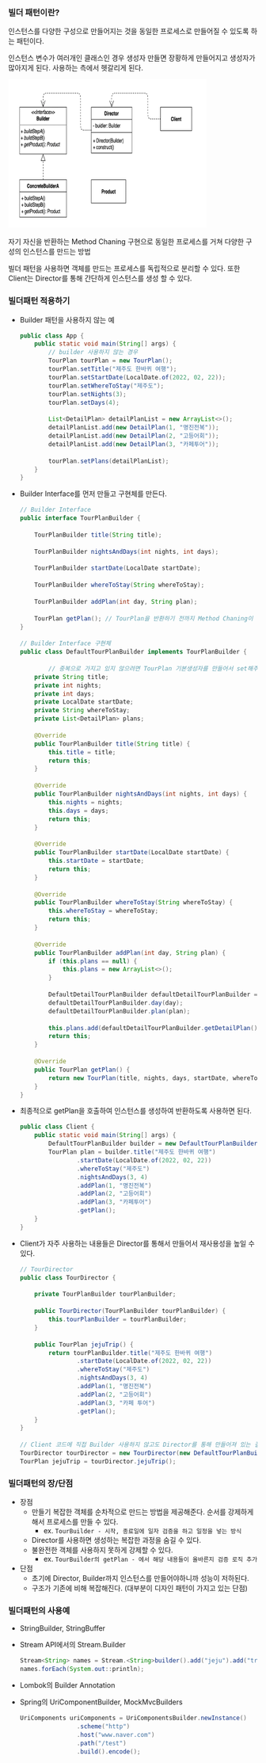 ### 빌더 패턴이란?

인스턴스를 다양한 구성으로 만들어지는 것을 동일한 프로세스로 만들어질 수 있도록 하는 패턴이다.

인스턴스 변수가 여러개인 클래스인 경우 생성자 만들면 장황하게 만들어지고 생성자가 많아지게 된다. 사용하는 측에서 헷갈리게 된다.

<img height="300" width="400" src="/GoF 디자인 패턴/images/builder_pattern_image.png"/>

자기 자신을 반환하는 Method Chaning 구현으로 동일한 프로세스를 거쳐 다양한 구성의 인스턴스를 만드는 방법

빌더 패턴을 사용하면 객체를 만드는 프로세스를 독립적으로 분리할 수 있다. 또한 Client는 Director를 통해 간단하게 인스턴스를 생성 할 수 있다.

### 빌더패턴 적용하기

- Builder 패턴을 사용하지 않는 예

    ```java
    public class App {
        public static void main(String[] args) {
            // builder 사용하지 않는 경우
            TourPlan tourPlan = new TourPlan();
            tourPlan.setTitle("제주도 한바퀴 여행");
            tourPlan.setStartDate(LocalDate.of(2022, 02, 22));
            tourPlan.setWhereToStay("제주도");
            tourPlan.setNights(3);
            tourPlan.setDays(4);
    
            List<DetailPlan> detailPlanList = new ArrayList<>();
            detailPlanList.add(new DetailPlan(1, "명진전복"));
            detailPlanList.add(new DetailPlan(2, "고등어회"));
            detailPlanList.add(new DetailPlan(3, "카페투어"));
    
            tourPlan.setPlans(detailPlanList);
        }
    }
    ```


- Builder Interface를 먼저 만들고 구현체를 만든다.

    ```java
    // Builder Interface
    public interface TourPlanBuilder {
    
        TourPlanBuilder title(String title);
    
        TourPlanBuilder nightsAndDays(int nights, int days);
    
        TourPlanBuilder startDate(LocalDate startDate);
    
        TourPlanBuilder whereToStay(String whereToStay);
    
        TourPlanBuilder addPlan(int day, String plan);
    
        TourPlan getPlan(); // TourPlan을 반환하기 전까지 Method Chaning이 일어남
    }
    
    // Builder Interface 구현체
    public class DefaultTourPlanBuilder implements TourPlanBuilder {
    
    		// 중복으로 가지고 있지 않으려면 TourPlan 기본생성자를 만들어서 set해주는 방식으로 진행 (Ex. UriComponentsBuilder.newInstance())
        private String title;
        private int nights;
        private int days;
        private LocalDate startDate;
        private String whereToStay;
        private List<DetailPlan> plans;
    
        @Override
        public TourPlanBuilder title(String title) {
            this.title = title;
            return this;
        }
    
        @Override
        public TourPlanBuilder nightsAndDays(int nights, int days) {
            this.nights = nights;
            this.days = days;
            return this;
        }
    
        @Override
        public TourPlanBuilder startDate(LocalDate startDate) {
            this.startDate = startDate;
            return this;
        }
    
        @Override
        public TourPlanBuilder whereToStay(String whereToStay) {
            this.whereToStay = whereToStay;
            return this;
        }
    
        @Override
        public TourPlanBuilder addPlan(int day, String plan) {
            if (this.plans == null) {
                this.plans = new ArrayList<>();
            }
    
            DefaultDetailTourPlanBuilder defaultDetailTourPlanBuilder = new DefaultDetailTourPlanBuilder();
            defaultDetailTourPlanBuilder.day(day);
            defaultDetailTourPlanBuilder.plan(plan);
    
            this.plans.add(defaultDetailTourPlanBuilder.getDetailPlan());
            return this;
        }
    
        @Override
        public TourPlan getPlan() {
            return new TourPlan(title, nights, days, startDate, whereToStay, plans);
        }
    }
    ```


- 최종적으로 getPlan을 호출하여 인스턴스를 생성하여 반환하도록 사용하면 된다.

    ```java
    public class Client {
        public static void main(String[] args) {
            DefaultTourPlanBuilder builder = new DefaultTourPlanBuilder();
            TourPlan plan = builder.title("제주도 한바퀴 여행")
                    .startDate(LocalDate.of(2022, 02, 22))
                    .whereToStay("제주도")
                    .nightsAndDays(3, 4)
                    .addPlan(1, "명진전복")
                    .addPlan(2, "고등어회")
                    .addPlan(3, "카페투어")
                    .getPlan();
        }
    }
    ```


- Client가 자주 사용하는 내용들은 Director를 통해서 만들어서 재사용성을 높일 수 있다.

    ```java
    // TourDirector
    public class TourDirector {
    
        private TourPlanBuilder tourPlanBuilder;
    
        public TourDirector(TourPlanBuilder tourPlanBuilder) {
            this.tourPlanBuilder = tourPlanBuilder;
        }
    
        public TourPlan jejuTrip() {
            return tourPlanBuilder.title("제주도 한바퀴 여행")
                    .startDate(LocalDate.of(2022, 02, 22))
                    .whereToStay("제주도")
                    .nightsAndDays(3, 4)
                    .addPlan(1, "명진전복")
                    .addPlan(2, "고등어회")
                    .addPlan(3, "카페 투어")
                    .getPlan();
        }
    }
    
    // Client 코드에 직접 Builder 사용하지 않고도 Director를 통해 만들어져 있는 걸 가져올 수 있다.
    TourDirector tourDirector = new TourDirector(new DefaultTourPlanBuilder());
    TourPlan jejuTrip = tourDirector.jejuTrip();
    ```


### 빌더패턴의 장/단점

- 장점
    - 만들기 복잡한 객체를 순차적으로 만드는 방법을 제공해준다.  순서를 강제하게 해서 프로세스를 만들 수 있다.
        - ex. `TourBuilder - 시작, 종료일에 일자 검증을 하고 일정을 넣는 방식`
    - Director를 사용하면 생성하는 복잡한 과정을 숨길 수 있다.
    - 불완전한 객체를 사용하지 못하게 강제할 수 있다.
        - ex. `TourBuilder의 getPlan - 에서 해당 내용들이 올바른지 검증 로직 추가`
- 단점
    - 초기에 Director, Builder까지 인스턴스를 만들어야하니까 성능이 저하된다.
    - 구조가 기존에 비해 복잡해진다. (대부분이 디자인 패턴이 가지고 있는 단점)

### 빌더패턴의 사용예

- StringBuilder, StringBuffer
- Stream API에서의 Stream.Builder

    ```java
    Stream<String> names = Stream.<String>builder().add("jeju").add("trip").build();
    names.forEach(System.out::println);
    ```

- Lombok의 Builder Annotation
- Spring의 UriComponentBuilder, MockMvcBuilders

    ```java
    UriComponents uriComponents = UriComponentsBuilder.newInstance()
                    .scheme("http")
                    .host("www.naver.com")
                    .path("/test")
                    .build().encode();
    ```
